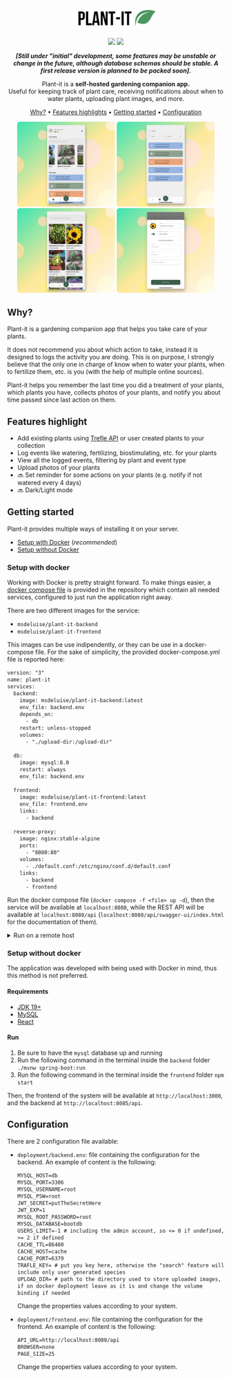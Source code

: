 <p align="center">
  <img width="200px" src="images/plant-it-logo.png" title="Plant-it">
</p>
<p align="center">
  <img src="https://img.shields.io/github/checks-status/MDeLuise/plant-it/main?style=for-the-badge&label=build&color=%2228B22" />
<img src="https://img.shields.io/github/v/release/MDeLuise/plant-it?style=for-the-badge&color=%2228B22" />
</p>

<p align="center"><i><b>[Still under "initial" development, some features may be unstable or change in the future, although database schemas should be stable. A first release version is planned to be packed soon].</b></i></p>
<p align="center">Plant-it is a <b>self-hosted gardening companion app.</b><br>Useful for keeping track of plant care, receiving notifications about when to water plants, uploading plant images, and more.</p>

<p align="center"><a href="https://github.com/MDeLuise/plant-it/#why">Why?</a> • <a href="https://github.com/MDeLuise/plant-it/#features-highlight">Features highlights</a> • <a href="https://github.com/MDeLuise/plant-it/#getting-started">Getting started</a> • <a href="https://github.com/MDeLuise/plant-it/#configuration">Configuration</a></p>

<p align="center">
  <img src="/images/screenshot-1.png" width="45%" />
  <img src="/images/screenshot-2.png" width="45%" /> 
  <img src="/images/screenshot-3.png" width="45%" />
  <img src="/images/screenshot-4.png" width="45%" /> 
</p>

## Why?
Plant-it is a gardening companion app that helps you take care of your plants.

It does not recommend you about which action to take, instead it is designed to logs the activity you are doing.
This is on purpose, I strongly believe that the only one in charge of know when to water your plants, when to fertilize them, etc. is you (with the help of multiple online sources).

Plant-it helps you remember the last time you did a treatment of your plants, which plants you have, collects photos of your plants, and notify you about time passed since last action on them.


## Features highlight
* Add existing plants using [Trefle API](https://trefle.io/) or user created plants to your collection
* Log events like watering, fertilizing, biostimulating, etc. for your plants
* View all the logged events, filtering by plant and event type
* Upload photos of your plants
* 🔜 Set reminder for some actions on your plants (e.g. notify if not watered every 4 days)
* 🔜 Dark/Light mode

## Getting started
Plant-it provides multiple ways of installing it on your server.
* [Setup with Docker](https://www.plant-it.org/docs/v1/setup/setup-with-docker/) (_recommended_)
* [Setup without Docker](https://www.plant-it.org/docs/v1/setup/setup-without-docker/)

### Setup with docker
Working with Docker is pretty straight forward. To make things easier, a [docker compose file](https://github.com/MDeLuise/plant-it/blob/main/deployment/docker-compose.yml) is provided in the repository which contain all needed services, configured to just run the application right away.

There are two different images for the service:
* `msdeluise/plant-it-backend`
* `msdeluise/plant-it-frontend`

This images can be use indipendently, or they can be use in a docker-compose file.
For the sake of simplicity, the provided docker-compose.yml file is reported here:
```
version: "3"
name: plant-it
services:
  backend:
    image: msdeluise/plant-it-backend:latest
    env_file: backend.env
    depends_on:
      - db
    restart: unless-stopped
    volumes:
      - "./upload-dir:/upload-dir"

  db:
    image: mysql:8.0
    restart: always
    env_file: backend.env

  frontend:
    image: msdeluise/plant-it-frontend:latest
    env_file: frontend.env
    links:
      - backend

  reverse-proxy:
    image: nginx:stable-alpine
    ports:
      - "8080:80"
    volumes:
      - ./default.conf:/etc/nginx/conf.d/default.conf
    links:
      - backend
      - frontend
```

Run the docker compose file (`docker compose -f <file> up -d`), then the service will be available at `localhost:8080`, while the REST API will be available at `localhost:8080/api` (`localhost:8080/api/swagger-ui/index.html` for the documentation of them).

<details>

  <summary>Run on a remote host</summary>

  Please notice that running the `docker-compose` file from another machine change the way to connect to the server. For example, if you run the `docker-compose` on the machine with the local IP `192.168.1.100` then you have to change the backend url in the [API_URL](#configuration) variable to `http://192.168.1.100:8080/api`. In this case, the frontend of the system will be available at `http://192.168.1.100:8080`, and the backend will be available at `http://192.168.1.100:8080/api`.
</details>

### Setup without docker
The application was developed with being used with Docker in mind, thus this method is not preferred.

#### Requirements
* [JDK 19+](https://openjdk.org/)
* [MySQL](https://www.mysql.com/)
* [React](https://reactjs.org/)

#### Run
1. Be sure to have the `mysql` database up and running
1. Run the following command in the terminal inside the `backend` folder
  `./mvnw spring-boot:run`
1. Run the following command in the terminal inside the `frontend` folder
  `npm start`

Then, the frontend of the system will be available at `http://localhost:3000`, and the backend at `http://localhost:8085/api`.


## Configuration

There are 2 configuration file available:
* `deployment/backend.env`: file containing the configuration for the backend. An example of content is the following:
  ```
  MYSQL_HOST=db
  MYSQL_PORT=3306
  MYSQL_USERNAME=root
  MYSQL_PSW=root
  JWT_SECRET=putTheSecretHere
  JWT_EXP=1
  MYSQL_ROOT_PASSWORD=root
  MYSQL_DATABASE=bootdb
  USERS_LIMIT=-1 # including the admin account, so <= 0 if undefined, >= 2 if defined
  CACHE_TTL=86400
  CACHE_HOST=cache
  CACHE_PORT=6379
  TRAFLE_KEY= # put you key here, otherwise the "search" feature will include only user generated species
  UPLOAD_DIR= # path to the directory used to store uploaded images, if on docker deployment leave as it is and change the volume binding if needed
  ```
  Change the properties values according to your system.

* `deployment/frontend.env`: file containing the configuration for the frontend. An example of content is the following:
  ```
  API_URL=http://localhost:8080/api
  BROWSER=none
  PAGE_SIZE=25
  ```
  Change the properties values according to your system.

